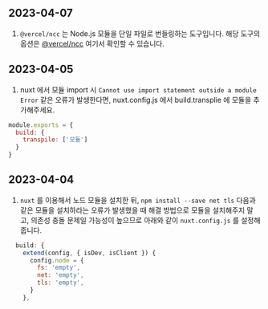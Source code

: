 ## 2023-04-07
1. `@vercel/ncc` 는 Node.js 모듈을 단일 파일로 번들링하는 도구입니다.
해당 도구의 옵션은 [@vercel/ncc](https://github.com/vercel/ncc) 여기서 확인할 수 있습니다.

## 2023-04-05
1. nuxt 에서 모듈 import 시 `Cannot use import statement outside a module Error` 같은 오류가 발생한다면, nuxt.config.js 에서 build.transplie 에 모듈을 추가해주세요.
```js
module.exports = {
  build: {
    transpile: ['모듈']
  }
}
```

## 2023-04-04
1. `nuxt` 를 이용해서 노드 모듈을 설치한 뒤, `npm install --save net tls` 다음과 같은 모듈을 설치하라는 오류가 발생했을 때 해결 방법으로 모듈을 설치해주지 말고, 의존성 충돌 문제일 가능성이 높으므로 아래와 같이 `nuxt.config.js` 를 설정해줍니다.

```js
  build: {
    extend(config, { isDev, isClient }) {
      config.node = {
        fs: 'empty',
        net: 'empty',
        tls: 'empty',
      }
    },

```
